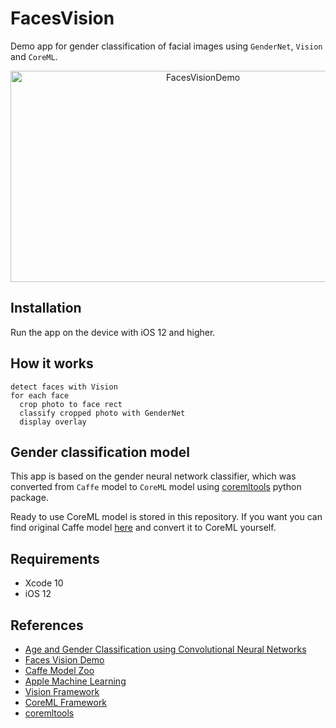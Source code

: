 # FacesVision

Demo app for gender classification of facial images using `GenderNet`, `Vision` and `CoreML`.

<div align="center">
<img src="https://github.com/tymofiidolenko/FacesVision/blob/master/sample.gif" alt="FacesVisionDemo" width="600" height="338" />
</div>

## Installation

Run the app on the device with iOS 12 and higher.

## How it works
```capture photo
detect faces with Vision
for each face
  crop photo to face rect
  classify cropped photo with GenderNet
  display overlay
```

## Gender classification model

This app is based on the gender neural network classifier,
which was converted from `Caffe` model to `CoreML` model using [coremltools](https://pypi.python.org/pypi/coremltools) python package.

Ready to use CoreML model is stored in this repository. If you want you can find original Caffe model [here](http://www.openu.ac.il/home/hassner/projects/cnn_agegender/) and convert it to CoreML yourself.

## Requirements

- Xcode 10
- iOS 12

## References
- [Age and Gender Classification using Convolutional Neural Networks](https://talhassner.github.io/home/publication/2015_CVPR/)
- [Faces Vision Demo](https://github.com/cocoa-ai/FacesVisionDemo)
- [Caffe Model Zoo](https://github.com/caffe2/caffe2/wiki/Model-Zoo)
- [Apple Machine Learning](https://developer.apple.com/machine-learning/)
- [Vision Framework](https://developer.apple.com/documentation/vision)
- [CoreML Framework](https://developer.apple.com/documentation/coreml)
- [coremltools](https://pypi.python.org/pypi/coremltools)
